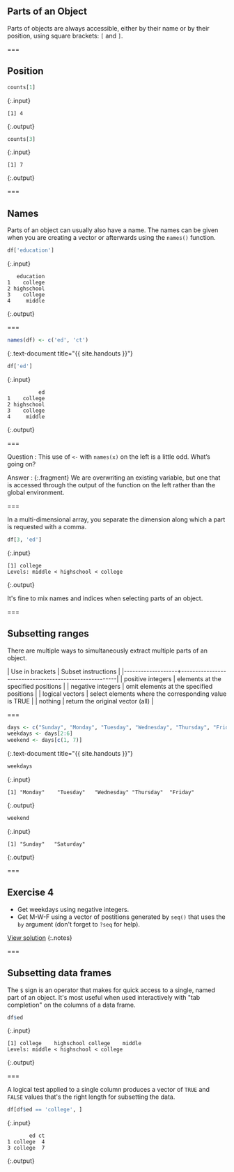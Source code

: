 ---
---

## Parts of an Object

Parts of objects are always accessible, either by their name or by their position, using square brackets: `[` and `]`.

===

## Position


~~~r
counts[1]
~~~
{:.input}
~~~
[1] 4
~~~
{:.output}


~~~r
counts[3]
~~~
{:.input}
~~~
[1] 7
~~~
{:.output}

===

## Names

Parts of an object can usually also have a name. The names can be given when you are creating a vector or afterwards using the `names()` function. 


~~~r
df['education']
~~~
{:.input}
~~~
   education
1    college
2 highschool
3    college
4     middle
~~~
{:.output}

===


~~~r
names(df) <- c('ed', 'ct')
~~~
{:.text-document title="{{ site.handouts }}"}


~~~r
df['ed']
~~~
{:.input}
~~~
          ed
1    college
2 highschool
3    college
4     middle
~~~
{:.output}

===

Question
: This use of `<-` with `names(x)` on the left is a little odd. What’s going on?

Answer
: {:.fragment} We are overwriting an existing variable, but one that is accessed through the output of the function on the left rather than the global environment.

===

In a multi-dimensional array, you separate the dimension along which a part is requested with a comma.


~~~r
df[3, 'ed']
~~~
{:.input}
~~~
[1] college
Levels: middle < highschool < college
~~~
{:.output}

It's fine to mix names and indices when selecting parts of an object.

===

## Subsetting ranges

There are multiple ways to simultaneously extract multiple parts of an object.

| Use in brackets   | Subset instructions                                   |
|-------------------+-------------------------------------------------------|
| positive integers | elements at the specified positions                   |
| negative integers | omit elements at the specified positions              |
| logical vectors   | select elements where the corresponding value is TRUE |
| nothing           | return the original vector (all)                      |

===


~~~r
days <- c("Sunday", "Monday", "Tuesday", "Wednesday", "Thursday", "Friday", "Saturday")
weekdays <- days[2:6]
weekend <- days[c(1, 7)]
~~~
{:.text-document title="{{ site.handouts }}"}


~~~r
weekdays
~~~
{:.input}
~~~
[1] "Monday"    "Tuesday"   "Wednesday" "Thursday"  "Friday"   
~~~
{:.output}


~~~r
weekend
~~~
{:.input}
~~~
[1] "Sunday"   "Saturday"
~~~
{:.output}

===

## Exercise 4

- Get weekdays using negative integers.
- Get M-W-F using a vector of postitions generated by `seq()` that uses the `by` argument (don't forget to `?seq` for help).

[View solution](#solution-5)
{:.notes}

===

## Subsetting data frames

The `$` sign is an operator that makes for quick access to a single, named part of an object.
It's most useful when used interactively with "tab completion" on the columns of a data frame.


~~~r
df$ed
~~~
{:.input}
~~~
[1] college    highschool college    middle    
Levels: middle < highschool < college
~~~
{:.output}

===

A logical test applied to a single column produces a vector of `TRUE` and `FALSE` values that's the right length for subsetting the data.


~~~r
df[df$ed == 'college', ]
~~~
{:.input}
~~~
       ed ct
1 college  4
3 college  7
~~~
{:.output}
